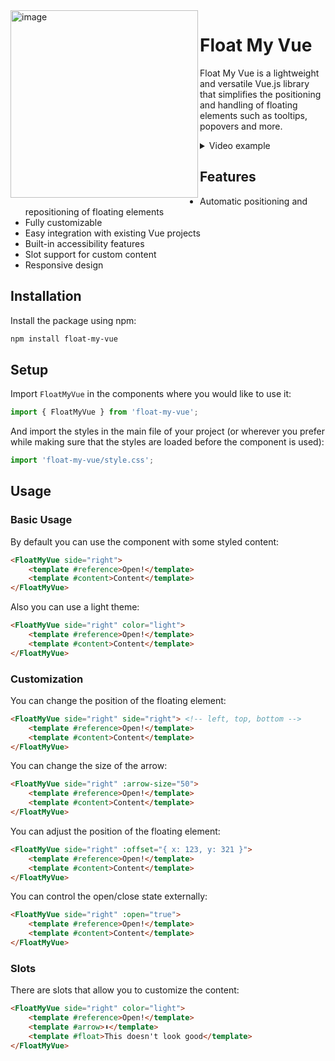 <img width="300" alt="image" align="left" src="https://user-images.githubusercontent.com/5548950/236342921-71cc0711-fad6-48a1-ab87-f24c79fe24f8.png">

# Float My Vue

Float My Vue is a lightweight and versatile Vue.js library that simplifies the positioning and handling of floating elements such as tooltips, popovers and more.

<details>
  <summary>Video example</summary>
  <video loop autoplay width="100" src="https://user-images.githubusercontent.com/5548950/236342380-a775553a-e717-4748-aa85-3528b5e185a2.mov" />
</details>

## Features

- Automatic positioning and repositioning of floating elements
- Fully customizable
- Easy integration with existing Vue projects
- Built-in accessibility features
- Slot support for custom content
- Responsive design

## Installation

Install the package using npm:

```bash
npm install float-my-vue
```

## Setup

Import `FloatMyVue` in the components where you would like to use it:

```js
import { FloatMyVue } from 'float-my-vue';
```

And import the styles in the main file of your project (or wherever you prefer while making sure that the styles are loaded before the component is used):

```js
import 'float-my-vue/style.css';
```

## Usage

### Basic Usage

By default you can use the component with some styled content:

```html
<FloatMyVue side="right">
    <template #reference>Open!</template>
    <template #content>Content</template>
</FloatMyVue>
```

Also you can use a light theme:

```html
<FloatMyVue side="right" color="light">
    <template #reference>Open!</template>
    <template #content>Content</template>
</FloatMyVue>
```

### Customization

You can change the position of the floating element:

```html
<FloatMyVue side="right" side="right"> <!-- left, top, bottom -->
    <template #reference>Open!</template>
    <template #content>Content</template>
</FloatMyVue>
```

You can change the size of the arrow:

```html
<FloatMyVue side="right" :arrow-size="50">
    <template #reference>Open!</template>
    <template #content>Content</template>
</FloatMyVue>
```

You can adjust the position of the floating element:

```html
<FloatMyVue side="right" :offset="{ x: 123, y: 321 }">
    <template #reference>Open!</template>
    <template #content>Content</template>
</FloatMyVue>
```

You can control the open/close state externally:

```html
<FloatMyVue side="right" :open="true">
    <template #reference>Open!</template>
    <template #content>Content</template>
</FloatMyVue>
```

### Slots

There are slots that allow you to customize the content:

```html
<FloatMyVue side="right" color="light">
    <template #reference>Open!</template>
    <template #arrow>⬇️</template>
    <template #float>This doesn't look good</template>
</FloatMyVue>
```